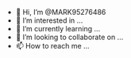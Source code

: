 - 👋 Hi, I’m @MARK95276486
- 👀 I’m interested in ...
- 🌱 I’m currently learning ...
- 💞️ I’m looking to collaborate on ...
- 📫 How to reach me ...

<!---
MARK95276486/MARK95276486 is a ✨ special ✨ repository because its `README.md` (this file) appears on your GitHub profile.
You can click the Preview link to take a look at your changes.
--->

